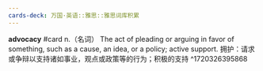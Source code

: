 ```yaml
---
cards-deck: 万国·英语::雅思::雅思词库积累
---
```


**advocacy** #card
n.（名词）
The act of pleading or arguing in favor of something, such as a cause, an idea, or a policy; active support.
拥护：请求或争辩以支持诸如事业，观点或政策等的行为；积极的支持
^1720326395868
